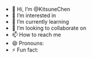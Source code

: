 - 👋 Hi, I’m @KitsuneChen
- 👀 I’m interested in 
- 🌱 I’m currently learning 
- 💞️ I’m looking to collaborate on 
- 📫 How to reach me 
- 😄 Pronouns: 
- ⚡ Fun fact: 

<!---
KitsuneChen/KitsuneChen is a ✨ special ✨ repository because its `README.md` (this file) appears on your GitHub profile.
You can click the Preview link to take a look at your changes.
--->
